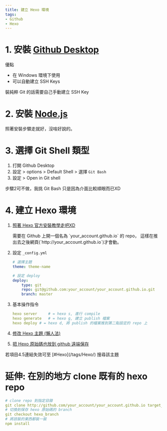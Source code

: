 ```yaml
---
title: 建立 Hexo 環境
tags:
- Github
- Hexo
---
```


# 1. 安裝 [Github Desktop](https://desktop.github.com/)

優點
- 在 Windows 環境下使用
- 可以自動建立 SSH Keys

<div class="tip">
	裝純粹 Git 的話需要自己手動建立 SSH Key
</div>

<!-- more -->

# 2. 安裝 [Node.js](https://nodejs.org/en/)

照著安裝步驟走就好，沒啥好說的。


# 3. 選擇 Git Shell 類型

1. 打開 Github Desktop
2. 設定 > options > Default Shell > 選擇 `Git Bash`
3. 設定 > Open in Git shell

<div class="tip">
	步驟2可不做，我挑 Git Bash 只是因為介面比較順眼而已XD
</div>

# 4. 建立 Hexo 環境

1. [照著 Hexo 官方安裝教學走吧XD](https://hexo.io/zh-tw/docs/)
	<div class="tip">
		需要在 Github 上開一個名為 `your_account.github.io` 的 repo，
		這樣在推出去之後網頁(`http://your_account.github.io`)才會動。
	</div>

2. 設定 `_config.yml`
	``` yml
	# 選擇主題
	theme: theme-name

	# 設定 deploy
	deploy:
	    type: git
	    repo: git@github.com:your_account/your_account.github.io.git
	    branch: master
	```
3. 基本操作指令
	``` yml
	hexo server 	# = hexo s, 進行 compile
	hexo generate 	# = hexo g, 建立 publish 檔案
	hexo deploy	# = hexo d, 將 publish 的檔案推到第二點設定的 repo 上
	```

4. [修改 Hexo 主題 (懶人法)](../modify-hexo-themes)

5. [把 Hexo 原始碼也放到 github 遠端保存](../keep-hexo-source-in-github)

<div class="tip">
若項目4.5連結失效可至 [#Hexo](/tags/Hexo/) 搜尋該主題
</div>

# 延伸: 在別的地方 clone 既有的 hexo repo

``` yml
# clone repo 到指定目錄
git clone http://github.com/your_account/your_account.github.io target_dir
# 切換到保存 hexo 原始碼的 branch
git checkout hexo_branch
# 將該裝的東西都裝一裝
npm install
```
